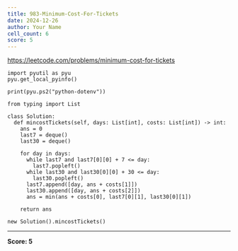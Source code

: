```yaml
---
title: 983-Minimum-Cost-For-Tickets
date: 2024-12-26
author: Your Name
cell_count: 6
score: 5
---
```


https://leetcode.com/problems/minimum-cost-for-tickets


```
import pyutil as pyu
pyu.get_local_pyinfo()
```


```
print(pyu.ps2("python-dotenv"))
```


```
from typing import List
```


```
class Solution:
  def mincostTickets(self, days: List[int], costs: List[int]) -> int:
    ans = 0
    last7 = deque()
    last30 = deque()

    for day in days:
      while last7 and last7[0][0] + 7 <= day:
        last7.popleft()
      while last30 and last30[0][0] + 30 <= day:
        last30.popleft()
      last7.append([day, ans + costs[1]])
      last30.append([day, ans + costs[2]])
      ans = min(ans + costs[0], last7[0][1], last30[0][1])

    return ans
```


```
new Solution().mincostTickets()
```


---
**Score: 5**